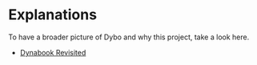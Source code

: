 # Explanations
To have a broader picture of Dybo and why this project, take a look here.

* [Dynabook Revisited](100-Dynabook-Revisited)
